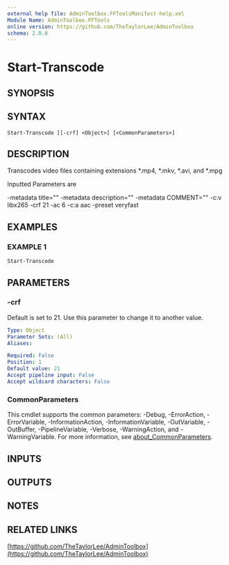 ```yaml
---
external help file: AdminToolbox.FFToolsManifest-help.xml
Module Name: AdminToolbox.FFTools
online version: https://github.com/TheTaylorLee/AdminToolbox
schema: 2.0.0
---
```


# Start-Transcode

## SYNOPSIS

## SYNTAX

```
Start-Transcode [[-crf] <Object>] [<CommonParameters>]
```

## DESCRIPTION
Transcodes video files containing extensions *.mp4, *.mkv, *.avi, and *.mpg

Inputted Parameters are

-metadata title="" -metadata description="" -metadata COMMENT="" -c:v libx265 -crf 21 -ac 6 -c:a aac -preset veryfast

## EXAMPLES

### EXAMPLE 1
```
Start-Transcode
```

## PARAMETERS

### -crf
Default is set to 21.
Use this parameter to change it to another value.

```yaml
Type: Object
Parameter Sets: (All)
Aliases:

Required: False
Position: 1
Default value: 21
Accept pipeline input: False
Accept wildcard characters: False
```

### CommonParameters
This cmdlet supports the common parameters: -Debug, -ErrorAction, -ErrorVariable, -InformationAction, -InformationVariable, -OutVariable, -OutBuffer, -PipelineVariable, -Verbose, -WarningAction, and -WarningVariable. For more information, see [about_CommonParameters](http://go.microsoft.com/fwlink/?LinkID=113216).

## INPUTS

## OUTPUTS

## NOTES

## RELATED LINKS

[https://github.com/TheTaylorLee/AdminToolbox](https://github.com/TheTaylorLee/AdminToolbox)

